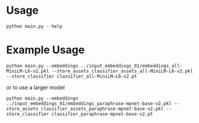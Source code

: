 # Usage

`python main.py --help`

# Example Usage

```
python main.py --embeddings ../input_embeddings_01/embeddings_all-MiniLM-L6-v2.pkl --store_assets classifier_assets_all-MiniLM-L6-v2.pkl --store_classifier classifier_all-MiniLM-L6-v2.pt
```

or to use a larger model

```
python main.py --embeddings ../input_embeddings_01/embeddings_paraphrase-mpnet-base-v2.pkl --store_assets classifier_assets_paraphrase-mpnet-base-v2.pkl --store_classifier classifier_paraphrase-mpnet-base-v2.pt
```